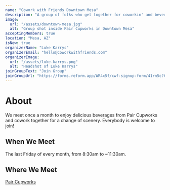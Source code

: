 ```yaml
---
name: "Cowork with Friends Downtown Mesa"
description: "A group of folks who get together for coworkin' and beverages at Pair Cupworks in Downtown Mesa"
image:
  url: "/assets/downtown-mesa.jpg"
  alt: "Group shot inside Pair Cupworks in Downtown Mesa"
acceptingMembers: true
location: "Mesa, AZ"
isNew: true
organizerName: "Luke Karrys"
organizerEmail: "hello@coworkwithfriends.com"
organizerImage:
  url: "/assets/luke-karrys.png"
  alt: "Headshot of Luke Karrys"
joinGroupText: "Join Group"
joinGroupUrl: "https://forms.reform.app/WR4x5f/cwf-signup-form/41rn5c?609b8384-27d1-4a6d-b52e-86598005565e=Downtown%20Mesa"
---
```


# About

We meet once a month to enjoy delicious beverages from Pair Cupworks and cowork together for a change of scenery. Everybody is welcome to join!

## When We Meet

The last Friday of every month, from 8:30am to ~11:30am.

## Where We Meet

[Pair Cupworks](https://maps.app.goo.gl/n7kQ7NGVzymkKXxJ9)

